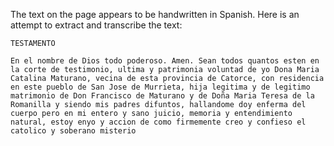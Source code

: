 The text on the page appears to be handwritten in Spanish. Here is an attempt to extract and transcribe the text:

```
TESTAMENTO

En el nombre de Dios todo poderoso. Amen. Sean todos quantos esten en la corte de testimonio, ultima y patrimonia voluntad de yo Dona Maria Catalina Maturano, vecina de esta provincia de Catorce, con residencia en este pueblo de San Jose de Murrieta, hija legitima y de legitimo matrimonio de Don Francisco de Maturano y de Doña Maria Teresa de la Romanilla y siendo mis padres difuntos, hallandome doy enferma del cuerpo pero en mi entero y sano juicio, memoria y entendimiento natural, estoy enyo y accion de como firmemente creo y confieso el catolico y soberano misterio
```